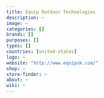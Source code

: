 ```yaml
---
title: Equip Outdoor Technologies
description: ~
image: ~
categories: []
brands: []
purposes: []
types: []
countries: [united-states]
logo: ~
website: "http://www.equipuk.com/"
shop: ~
store-finder: ~
about: ~
wiki: ~
---
```

